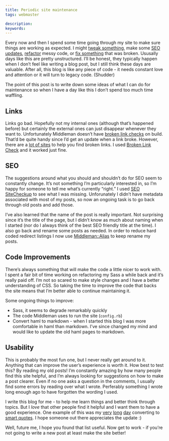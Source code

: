 ```yaml
---
title: Periodic site maintenance
tags: webmaster

description:
keywords:
---
```


Every now and then I spend some time going through my site to make sure things are working as expected. I might [tweak something](https://github.com/lbain/lucybain/commit/98e7b6787934045a546114bfed96b41ac9f95bcb), make some [SEO updates](https://github.com/lbain/lucybain/commit/33d8e3adc537b885905a1fa66b75b85921cf2011), [refactor](https://github.com/lbain/lucybain/commit/f4aa1b6185b947abc9841273b3a518d0326411d4) messy code, or [fix something](https://github.com/lbain/lucybain/commit/8ea1b51a6d790effd008a4511ffe379288efaacb) that was broken. Ususally days like this are pretty unstructured. I’ll be honest, they typically happen when I don’t feel like writing a blog post, but I still think these days are valuable. After all, this blog is like any piece of code - it needs constant love and attention or it will turn to legacy code. (Shudder)

The point of this post is to write down some ideas of what I can do for maintenance so when I have a day like this I don’t spend too much time waffling.

## Links

Links go bad. Hopefully not my internal ones (although that’s happened before) but certainly the external ones can just disappear whenever they want to. Unfortunately Middleman doesn’t have [broken link checks](https://github.com/middleman/middleman/issues/902) on build. That’d be quite handy since I’d get an update when a link broke. However, there are a [lot of sites](https://www.google.com/search?q=spider+site+for+broken+links&oq=spider+site+for+b&aqs=chrome.1.69i57j0l4.3126j0j4&sourceid=chrome&es_sm=119&ie=UTF-8) to help you find broken links. I used [Broken Link Check](http://www.brokenlinkcheck.com/) and it worked just fine.

## SEO

The suggestions around what you should and shouldn’t do for SEO seem to constantly change. It’s not something I’m particularly interested in, so I’m happy for someone to tell me what’s currently “right.” I used [SEO SiteCheckup](http://seositecheckup.com/) to see what I was missing. Unforunately I didn’t have metadata associated with most of my posts, so now an ongoing task is to go back through old posts and add those.

I’ve also learned that the name of the post is really important. Not surprising since it’s the title of the page, but I didn’t know as much about naming when I started (nor do I always think of the best SEO friendly title at the time). I also go back and rename some posts as needed. In order to reduce hard coded redirect listings I now use [Middleman::Alias](https://github.com/Octo-Labs/middleman-alias) to keep rename my posts.

## Code Improvements

There’s always something that will make the code a little nicer to work with. I spent a fair bit of time working on refactoring my Sass a while back and it’s really paid off. I’m not so scared to make style changes and I have a better understanding of CSS. So taking the time to improve the code that backs the site means that I’m better able to continue maintaining it.

Some ongoing things to improve:

* Sass, it seems to degrade remarkably quickly
* The code Middleman uses to run the site (`config.rb`)
* Convert haml to markdown - when I started this blog I was more comfortable in haml than markdown. I’ve since changed my mind and would like to update the old haml pages to markdown.

## Usability

This is probably the most fun one, but I never really get around to it. Anything that can improve the user’s experience is worth it. How best to test this? By reading my old posts! I’m constantly amazing by how many people find this site helpful, and I’m always looking for suggestions on how to make a post clearer. Even if no one asks a question in the comments, I usually find some errors by reading over what I wrote. Perferably something I wrote long enough ago to have forgotten the wording I used.

I write this blog for me - to help me learn things and better think through topics. But I *love* that other people find it helpful and I want them to have a good experience. One example of this was my [very](https://github.com/lbain/lucybain/commit/ea42c6ea4b2983335f903edda5cba3c49ff77df4) [long](https://github.com/lbain/lucybain/commit/0d21a940c235916211e3d06534702edc4f2f3255) [day](https://github.com/lbain/lucybain/commit/cd55113c3dd2cb7b9f26a105a5bbd9472d344224) converting to [smart quotes](http://smartquotesforsmartpeople.com/). I hope someone out there appreciates the update :)

Well, future me, I hope you found that list useful. Now get to work - if you’re not going to write a new post at least make the site better!